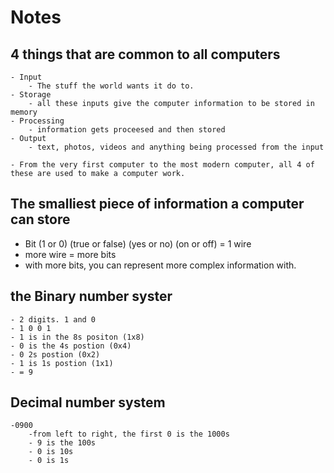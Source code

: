 # Notes #

## 4 things that are common to all computers
    - Input
        - The stuff the world wants it do to.
    - Storage
        - all these inputs give the computer information to be stored in memory
    - Processing
        - information gets proceesed and then stored
    - Output
        - text, photos, videos and anything being processed from the input
        
    - From the very first computer to the most modern computer, all 4 of these are used to make a computer work.

## The smalliest piece of information a computer can store
 - Bit (1 or 0) (true or false) (yes or no) (on or off) = 1 wire
 - more wire = more bits
 - with more bits, you can represent more complex information with.

## the Binary number syster
    - 2 digits. 1 and 0
    - 1 0 0 1
    - 1 is in the 8s positon (1x8)
    - 0 is the 4s postion (0x4)
    - 0 2s postion (0x2)
    - 1 is 1s postion (1x1)
    - = 9
## Decimal number system
    -0900
        -from left to right, the first 0 is the 1000s
        - 9 is the 100s
        - 0 is 10s
        - 0 is 1s

